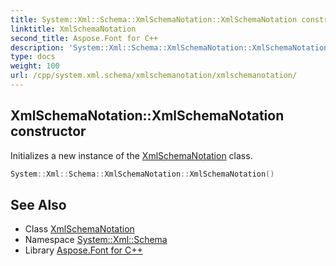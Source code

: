 ```yaml
---
title: System::Xml::Schema::XmlSchemaNotation::XmlSchemaNotation constructor
linktitle: XmlSchemaNotation
second_title: Aspose.Font for C++
description: 'System::Xml::Schema::XmlSchemaNotation::XmlSchemaNotation constructor. Initializes a new instance of the XmlSchemaNotation class in C++.'
type: docs
weight: 100
url: /cpp/system.xml.schema/xmlschemanotation/xmlschemanotation/
---
```

## XmlSchemaNotation::XmlSchemaNotation constructor


Initializes a new instance of the [XmlSchemaNotation](../) class.

```cpp
System::Xml::Schema::XmlSchemaNotation::XmlSchemaNotation()
```

## See Also

* Class [XmlSchemaNotation](../)
* Namespace [System::Xml::Schema](../../)
* Library [Aspose.Font for C++](../../../)
